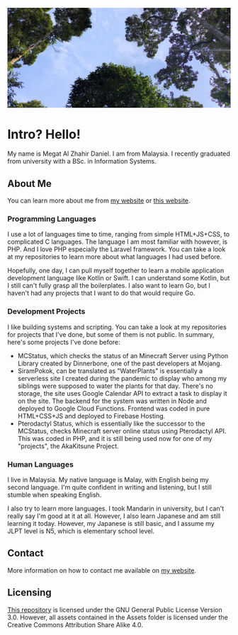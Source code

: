 ![Picture of a tropical forest in Perak](/assets/static/images/forest.jpg "A picture I took in 2021")

# Intro? Hello!
My name is Megat Al Zhahir Daniel. I am from Malaysia. I recently graduated from university with a BSc. in Information Systems.

## About Me
You can learn more about me from [my website](https://alz.moe/about "About Me - alzhahir.com") or [this website](https://about.alzhahir.com "About Me - about.alzhahir.com").

### Programming Languages
I use a lot of languages time to time, ranging from simple HTML+JS+CSS, to complicated C languages. The language I am most familiar with however, is PHP. And I love PHP especially the Laravel framework. You can take a look at my repositories to learn more about what languages I had used before.

Hopefully, one day, I can pull myself together to learn a mobile application development language like Kotlin or Swift. I can understand some Kotlin, but I still can't fully grasp all the boilerplates. I also want to learn Go, but I haven't had any projects that I want to do that would require Go.

### Development Projects
I like building systems and scripting. You can take a look at my repositories for projects that I've done, but some of them is not public. In summary, here's some projects I've done before:

- MCStatus, which checks the status of an Minecraft Server using Python Library created by Dinnerbone, one of the past developers at Mojang.
- SiramPokok, can be translated as "WaterPlants" is essentially a serverless site I created during the pandemic to display who among my siblings were supposed to water the plants for that day. There's no storage, the site uses Google Calendar API to extract a task to display it on the site. The backend for the system was written in Node and deployed to Google Cloud Functions. Frontend was coded in pure HTML+CSS+JS and deployed to Firebase Hosting.
- Pterodactyl Status, which is essentially like the successor to the MCStatus, checks Minecraft server online status using Pterodactyl API. This was coded in PHP, and it is still being used now for one of my "projects", the AkaKitsune Project.

### Human Languages
I live in Malaysia. My native language is Malay, with English being my second language. I'm quite confident in writing and listening, but I still stumble when speaking English.

I also try to learn more languages. I took Mandarin in university, but I can't really say I'm good at it at all. However, I also learn Japanese and am still learning it today. However, my Japanese is still basic, and I assume my JLPT level is N5, which is elementary school level.

## Contact
More information on how to contact me available on [my website](https://alz.moe/contact "Contact Megat - alzhahir.com").

## Licensing
[This repository](https://github.com/alzhahir/alzhahir) is licensed under the GNU General Public License Version 3.0. However, all assets contained in the Assets folder is licensed under the Creative Commons Attribution Share Alike 4.0.
